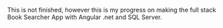 This is not finished, however this is my progress on making the full stack Book Searcher App with Angular .net and SQL Server.
